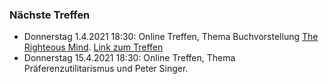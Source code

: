 ### Nächste Treffen

  * Donnerstag 1.4.2021 18:30: Online Treffen, Thema Buchvorstellung [The Righteous Mind](https://en.wikipedia.org/wiki/The_Righteous_Mind). [Link zum Treffen](https://lecture.senfcall.de/eff-uyt-cee-0jb)
  * Donnerstag 15.4.2021 18:30: Online Treffen, Thema Präferenzutilitarismus und Peter Singer. 
